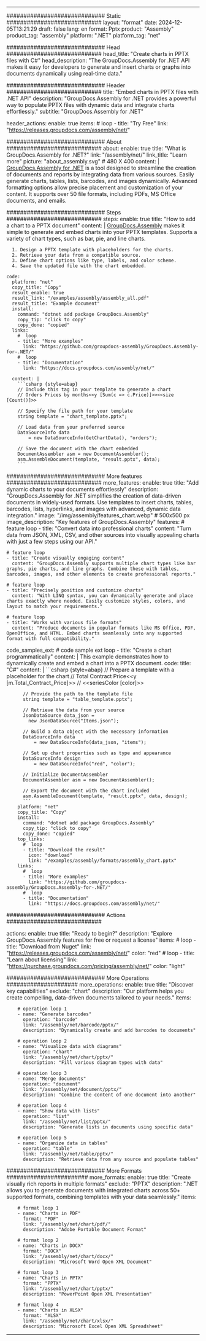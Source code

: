 



---
############################# Static ############################
layout: "format"
date:  2024-12-05T13:21:29
draft: false
lang: en
format: Pptx
product: "Assembly"
product_tag: "assembly"
platform: ".NET"
platform_tag: "net"

############################# Head ############################
head_title: "Create charts in PPTX files with C#"
head_description: "The GroupDocs.Assembly for .NET API makes it easy for developers to generate and insert charts or graphs into documents dynamically using real-time data."

############################# Header ############################
title: "Embed charts in PPTX files with .NET API" 
description: "GroupDocs.Assembly for .NET provides a powerful way to populate PPTX files with dynamic data and integrate charts effortlessly."
subtitle: "GroupDocs.Assembly for .NET" 

header_actions:
  enable: true
  items:
    #  loop
    - title: "Try Free"
      link: "https://releases.groupdocs.com/assembly/net/"
      
############################# About ############################
about:
    enable: true
    title: "What is GroupDocs.Assembly for .NET?"
    link: "/assembly/net/"
    link_title: "Learn more"
    picture: "about_assembly.svg" # 480 X 400
    content: |
       [GroupDocs.Assembly for .NET](/assembly/net/) is a tool designed to streamline the creation of documents and reports by integrating data from various sources. Easily generate charts, tables, lists, barcodes, and images dynamically. Advanced formatting options allow precise placement and customization of your content. It supports over 50 file formats, including PDFs, MS Office documents, and emails.

############################# Steps ############################
steps:
    enable: true
    title: "How to add a chart to a PPTX document"
    content: |
      [GroupDocs.Assembly](/assembly/net/) makes it simple to generate and embed charts into your PPTX templates. Supports a variety of chart types, such as bar, pie, and line charts.
      
      1. Design a PPTX template with placeholders for the charts.
      2. Retrieve your data from a compatible source.
      3. Define chart options like type, labels, and color scheme.
      4. Save the updated file with the chart embedded.
   
    code:
      platform: "net"
      copy_title: "Copy"
      result_enable: true
      result_link: "/examples/assembly/assembly_all.pdf"
      result_title: "Example document"
      install:
        command: "dotnet add package GroupDocs.Assembly"
        copy_tip: "click to copy"
        copy_done: "copied"
      links:
        #  loop
        - title: "More examples"
          link: "https://github.com/groupdocs-assembly/GroupDocs.Assembly-for-.NET/"
        #  loop
        - title: "Documentation"
          link: "https://docs.groupdocs.com/assembly/net/"
          
      content: |
        ```csharp {style=abap}
        // Include this tag in your template to generate a chart
        // Orders Prices by months<<y [Sum(c => c.Price)]>><<size [Count()]>>

        // Specify the file path for your template
        string template = "chart_template.pptx";

        // Load data from your preferred source
        DataSourceInfo data 
            = new DataSourceInfo(GetChartData(), "orders");

        // Save the document with the chart embedded
        DocumentAssembler asm = new DocumentAssembler();
        asm.AssembleDocument(template, "result.pptx", data);
        ```            

############################# More features ############################
more_features:
  enable: true
  title: "Add dynamic charts to your documents effortlessly"
  description: "GroupDocs.Assembly for .NET simplifies the creation of data-driven documents in widely-used formats. Use templates to insert charts, tables, barcodes, lists, hyperlinks, and images with advanced, dynamic data integration."
  image: "/img/assembly/features_chart.webp" # 500x500 px
  image_description: "Key features of GroupDocs.Assembly"
  features:
    # feature loop
    - title: "Convert data into professional charts"
      content: "Turn data from JSON, XML, CSV, and other sources into visually appealing charts with just a few steps using our API."

    # feature loop
    - title: "Create visually engaging content"
      content: "GroupDocs.Assembly supports multiple chart types like bar graphs, pie charts, and line graphs. Combine these with tables, barcodes, images, and other elements to create professional reports."

    # feature loop
    - title: "Precisely position and customize charts"
      content: "With LINQ syntax, you can dynamically generate and place charts exactly where needed. Easily customize styles, colors, and layout to match your requirements."

    # feature loop
    - title: "Works with various file formats"
      content: "Produce documents in popular formats like MS Office, PDF, OpenOffice, and HTML. Embed charts seamlessly into any supported format with full compatibility."
      
  code_samples_ext:
    # code sample ext loop
    - title: "Create a chart programmatically"
      content: |
        This example demonstrates how to dynamically create and embed a chart into a PPTX document.
      code:
        title: "C#"
        content: |
          ```csharp {style=abap}
          // Prepare a template with a placeholder for the chart
          // Total Contract Price<<y [m.Total_Contract_Price]>>
          // <<seriesColor [color]>>

          // Provide the path to the template file
          string template = "table_template.pptx";

          // Retrieve the data from your source
          JsonDataSource data_json = 
            new JsonDataSource("Items.json");

          // Build a data object with the necessary information
          DataSourceInfo data 
              = new DataSourceInfo(data_json, "items");

          // Set up chart properties such as type and appearance
          DataSourceInfo design 
              = new DataSourceInfo("red", "color");

          // Initialize DocumentAssembler
          DocumentAssembler asm = new DocumentAssembler();

          // Export the document with the chart included
          asm.AssembleDocument(template, "result.pptx", data, design);
          ```
        platform: "net"
        copy_title: "Copy"
        install:
          command: "dotnet add package GroupDocs.Assembly"
          copy_tip: "click to copy"
          copy_done: "copied"
        top_links:
          #  loop
          - title: "Download the result"
            icon: "download"
            link: "/examples/assembly/formats/assembly_chart.pptx"
        links:
          #  loop
          - title: "More examples"
            link: "https://github.com/groupdocs-assembly/GroupDocs.Assembly-for-.NET/"
          #  loop
          - title: "Documentation"
            link: "https://docs.groupdocs.com/assembly/net/"
            

            


############################# Actions ############################

actions:
  enable: true
  title: "Ready to begin?"
  description: "Explore GroupDocs.Assembly features for free or request a license"
  items:
    #  loop
    - title: "Download from Nuget"
      link: "https://releases.groupdocs.com/assembly/net/"
      color: "red"
        #  loop
    - title: "Learn about licensing"
      link: "https://purchase.groupdocs.com/pricing/assembly/net/"
      color: "light"


############################# More Operations #####################
more_operations:
    enable: true
    title: "Discover key capabilities"
    exclude: "chart"
    description: "Our platform helps you create compelling, data-driven documents tailored to your needs."
    items: 
          
        # operation loop 1
        - name: "Generate barcodes"
          operation: "barcode"
          link: "/assembly/net/barcode/pptx/"
          description: "Dynamically create and add barcodes to documents"

        # operation loop 2
        - name: "Visualize data with diagrams"
          operation: "chart"
          link: "/assembly/net/chart/pptx/"
          description: "Fill various diagram types with data"

        # operation loop 3
        - name: "Merge documents"
          operation: "document"
          link: "/assembly/net/document/pptx/"
          description: "Combine the content of one document into another"

        # operation loop 4
        - name: "Show data with lists"
          operation: "list"
          link: "/assembly/net/list/pptx/"
          description: "Generate lists in documents using specific data"

        # operation loop 5
        - name: "Organize data in tables"
          operation: "table"
          link: "/assembly/net/table/pptx/"
          description: "Retrieve data from any source and populate tables"
         
          
############################# More Formats ########################
more_formats:
    enable: true
    title: "Create visually rich reports in multiple formats"
    exclude: "PPTX"
    description: ".NET allows you to generate documents with integrated charts across 50+ supported formats, combining templates with your data seamlessly."
    items: 
          
        # format loop 1
        - name: "Charts in PDF"
          format: "PDF"
          link: "/assembly/net/chart/pdf/"
          description: "Adobe Portable Document Format"
          
        # format loop 2
        - name: "Charts in DOCX"
          format: "DOCX"
          link: "/assembly/net/chart/docx/"
          description: "Microsoft Word Open XML Document"
          
        # format loop 3
        - name: "Charts in PPTX"
          format: "PPTX"
          link: "/assembly/net/chart/pptx/"
          description: "PowerPoint Open XML Presentation"
          
        # format loop 4
        - name: "Charts in XLSX"
          format: "XLSX"
          link: "/assembly/net/chart/xlsx/"
          description: "Microsoft Excel Open XML Spreadsheet"


          

---